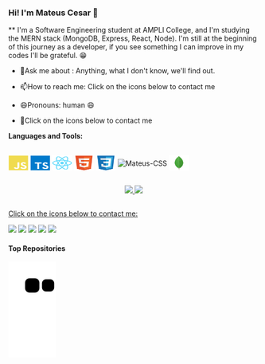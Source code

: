### Hi! I'm Mateus Cesar 👋


** I'm a Software Engineering student at AMPLI College, and I'm studying the MERN stack (MongoDB, Express, React, Node). I'm still at the beginning of this journey as a developer, if you see something I can improve in my codes I'll be grateful. 😁





- 💬Ask me about : Anything, what I don't know, we'll find out.

- 📫How to reach me: Click on the icons below to contact me

- 😄Pronouns: human 😄

- 📱Click on the icons below to contact me

**Languages and Tools:**

<div style="display: inline_block" ><br>
  <img align="center" alt="Mateus-Js" height="30" width="40" src="https://raw.githubusercontent.com/devicons/devicon/master/icons/javascript/javascript-plain.svg">
  <img align="center" alt="Mateus-Ts" height="30" width="40" src="https://raw.githubusercontent.com/devicons/devicon/master/icons/typescript/typescript-plain.svg">
  <img align="center" alt="Mateus-React" height="30" width="40" src="https://raw.githubusercontent.com/devicons/devicon/master/icons/react/react-original.svg">
  <img align="center" alt="Mateus-HTML" height="30" width="40" src="https://raw.githubusercontent.com/devicons/devicon/master/icons/html5/html5-original.svg">
  <img align="center" alt="Mateus-CSS" height="30" width="40" src="https://raw.githubusercontent.com/devicons/devicon/master/icons/css3/css3-original.svg">
  <img align="center" alt="Mateus-CSS" height="30" width="40" <img src="https://cdn.jsdelivr.net/gh/devicons/devicon/icons/github/github-original.svg" />
  <img align="center" alt="Mateus-mongo" height="30" width="40" src="https://raw.githubusercontent.com/devicons/devicon/master/icons/mongodb/mongodb-original.svg">
  
  
  ##
  
  
<div align="center">
  <a href="https://github.com/Mateus-Sousa93">
  <img height="150em" src="https://github-readme-stats.vercel.app/api?username=Mateus-Sousa93&show_icons=true&theme=react&include_all_commits=true&count_private=true"/>
  <img height="150em" src="https://github-readme-stats.vercel.app/api/top-langs/?username=Mateus-Sousa93&layout=compact&langs_count=7&theme=react"/>
</div>

  
  
  ##
 Click on the icons below to contact me:
<div> 
 
  <a href="https://instagram.com/" target="_blank"><img src="https://img.shields.io/badge/-Instagram-%23E4405F?style=for-the-badge&logo=instagram&logoColor=white" target="_blank"></a>
 	 <a href="https://discord.gg/" target="_blank"><img src="https://img.shields.io/badge/Discord-7289DA?style=for-the-badge&logo=discord&logoColor=white" target="_blank"></a> 
  <a href = "mailto:matteussousa.dev@gmail.com"><img src="https://img.shields.io/badge/Gmail-D14836?style=for-the-badge&logo=gmail&logoColor=white" target="_blank"></a>
  <a href="https://www.linkedin.com/" target="_blank"><img src="https://img.shields.io/badge/-LinkedIn-%230077B5?style=for-the-badge&logo=linkedin&logoColor=white" target="_blank"></a> 
    <a href="https://www.linkedin.com/" target="_blank"><img src="https://img.shields.io/badge/WhatsApp-25D366?style=for-the-badge&logo=whatsapp&logoColor=white" target="_blank"></a> 
  
  #### Top Repositories
  
   ![Snake animation](https://github.com/Mateus-Sousa93/Mateus-Sousa93/blob/output/github-contribution-grid-snake.svg)
 
</div>
    
